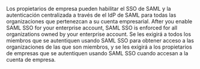 Los propietarios de empresa pueden habilitar el SSO de SAML y la autenticación centralizada a través de el IdP de SAML para todas las organizaciones que pertenezcan a su cuenta empresarial. After you enable SAML SSO for your enterprise account, SAML SSO is enforced for all organizations owned by your enterprise account. Se les exigirá a todos los miembros que se autentiquen usando SAML SSO para obtener acceso a las organizaciones de las que son miembros, y se les exigirá a los propietarios de empresas que se autentiquen usando SAML SSO cuando accesan a la cuenta de empresa.
